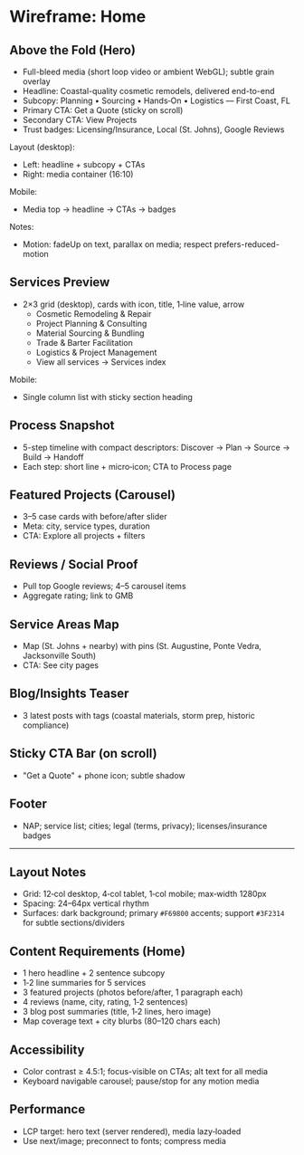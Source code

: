 # Wireframe: Home

## Above the Fold (Hero)
- Full-bleed media (short loop video or ambient WebGL); subtle grain overlay
- Headline: Coastal-quality cosmetic remodels, delivered end-to-end
- Subcopy: Planning • Sourcing • Hands‑On • Logistics — First Coast, FL
- Primary CTA: Get a Quote (sticky on scroll)
- Secondary CTA: View Projects
- Trust badges: Licensing/Insurance, Local (St. Johns), Google Reviews

Layout (desktop):
- Left: headline + subcopy + CTAs
- Right: media container (16:10)

Mobile:
- Media top → headline → CTAs → badges

Notes:
- Motion: fadeUp on text, parallax on media; respect prefers-reduced-motion

## Services Preview
- 2×3 grid (desktop), cards with icon, title, 1‑line value, arrow
  - Cosmetic Remodeling & Repair
  - Project Planning & Consulting
  - Material Sourcing & Bundling
  - Trade & Barter Facilitation
  - Logistics & Project Management
  - View all services → Services index

Mobile:
- Single column list with sticky section heading

## Process Snapshot
- 5-step timeline with compact descriptors: Discover → Plan → Source → Build → Handoff
- Each step: short line + micro‑icon; CTA to Process page

## Featured Projects (Carousel)
- 3–5 case cards with before/after slider
- Meta: city, service types, duration
- CTA: Explore all projects + filters

## Reviews / Social Proof
- Pull top Google reviews; 4–5 carousel items
- Aggregate rating; link to GMB

## Service Areas Map
- Map (St. Johns + nearby) with pins (St. Augustine, Ponte Vedra, Jacksonville South)
- CTA: See city pages

## Blog/Insights Teaser
- 3 latest posts with tags (coastal materials, storm prep, historic compliance)

## Sticky CTA Bar (on scroll)
- "Get a Quote" + phone icon; subtle shadow

## Footer
- NAP; service list; cities; legal (terms, privacy); licenses/insurance badges

---

## Layout Notes
- Grid: 12‑col desktop, 4‑col tablet, 1‑col mobile; max‑width 1280px
- Spacing: 24–64px vertical rhythm
- Surfaces: dark background; primary `#F69800` accents; support `#3F2314` for subtle sections/dividers

## Content Requirements (Home)
- 1 hero headline + 2 sentence subcopy
- 1‑2 line summaries for 5 services
- 3 featured projects (photos before/after, 1 paragraph each)
- 4 reviews (name, city, rating, 1‑2 sentences)
- 3 blog post summaries (title, 1‑2 lines, hero image)
- Map coverage text + city blurbs (80–120 chars each)

## Accessibility
- Color contrast ≥ 4.5:1; focus-visible on CTAs; alt text for all media
- Keyboard navigable carousel; pause/stop for any motion media

## Performance
- LCP target: hero text (server rendered), media lazy‑loaded
- Use next/image; preconnect to fonts; compress media
